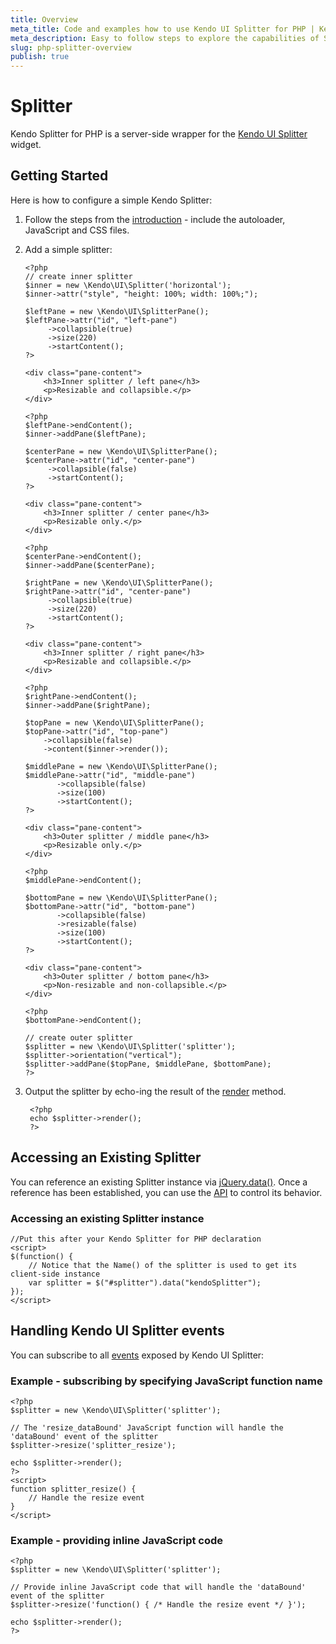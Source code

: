 ```yaml
---
title: Overview
meta_title: Code and examples how to use Kendo UI Splitter for PHP | Kendo UI documentation
meta_description: Easy to follow steps to explore the capabilities of Splitter class for Kendo UI Splitter for PHP.
slug: php-splitter-overview
publish: true
---
```


# Splitter

Kendo Splitter for PHP is a server-side wrapper for the [Kendo UI Splitter](http://docs.kendoui.com/api/web/splitter) widget.

## Getting Started

Here is how to configure a simple Kendo Splitter:

1.  Follow the steps from the [introduction](/getting-started/using-kendo-with/php/introduction) - include the autoloader, JavaScript and CSS files.
1.  Add a simple splitter:
    
		<?php
		// create inner splitter
		$inner = new \Kendo\UI\Splitter('horizontal');
		$inner->attr("style", "height: 100%; width: 100%;");
		
		$leftPane = new \Kendo\UI\SplitterPane();
		$leftPane->attr("id", "left-pane")
		     ->collapsible(true)
		     ->size(220)
		     ->startContent();
		?>

		<div class="pane-content">
			<h3>Inner splitter / left pane</h3>
			<p>Resizable and collapsible.</p>
		</div>

		<?php
		$leftPane->endContent();
		$inner->addPane($leftPane);
		
		$centerPane = new \Kendo\UI\SplitterPane();
		$centerPane->attr("id", "center-pane")
		     ->collapsible(false)
		     ->startContent();
		?>

		<div class="pane-content">
			<h3>Inner splitter / center pane</h3>
			<p>Resizable only.</p>
		</div>

		<?php
		$centerPane->endContent();
		$inner->addPane($centerPane);
		
		$rightPane = new \Kendo\UI\SplitterPane();
		$rightPane->attr("id", "center-pane")
		     ->collapsible(true)
		     ->size(220)
		     ->startContent();
		?>

		<div class="pane-content">
			<h3>Inner splitter / right pane</h3>
			<p>Resizable and collapsible.</p>
		</div>

		<?php
		$rightPane->endContent();
		$inner->addPane($rightPane);					
		
		$topPane = new \Kendo\UI\SplitterPane();
		$topPane->attr("id", "top-pane")
		    ->collapsible(false)
		    ->content($inner->render());
		
		$middlePane = new \Kendo\UI\SplitterPane();
		$middlePane->attr("id", "middle-pane")
		       ->collapsible(false)
		       ->size(100)
		       ->startContent();
		?>

		<div class="pane-content">
			<h3>Outer splitter / middle pane</h3>
			<p>Resizable only.</p>
		</div>

		<?php
		$middlePane->endContent();
		
		$bottomPane = new \Kendo\UI\SplitterPane();
		$bottomPane->attr("id", "bottom-pane")
		       ->collapsible(false)
		       ->resizable(false)
		       ->size(100)
		       ->startContent();
		?>

		<div class="pane-content">
			<h3>Outer splitter / bottom pane</h3>
			<p>Non-resizable and non-collapsible.</p>
		</div>

		<?php
		$bottomPane->endContent();
		
		// create outer splitter
		$splitter = new \Kendo\UI\Splitter('splitter');
		$splitter->orientation("vertical");
		$splitter->addPane($topPane, $middlePane, $bottomPane);
		?>

1. Output the splitter by echo-ing the result of the [render](/api/wrappers/php/Kendo/UI/Widget#render) method.

        <?php
        echo $splitter->render();
        ?>

## Accessing an Existing Splitter

You can reference an existing Splitter instance via [jQuery.data()](http://api.jquery.com/jQuery.data/).
Once a reference has been established, you can use the [API](http://docs.kendoui.com/api/web/splitter#methods) to control its behavior.


### Accessing an existing Splitter instance

    //Put this after your Kendo Splitter for PHP declaration
    <script>
    $(function() {
        // Notice that the Name() of the splitter is used to get its client-side instance
        var splitter = $("#splitter").data("kendoSplitter");
    });
    </script>


## Handling Kendo UI Splitter events

You can subscribe to all [events](http://docs.kendoui.com/api/web/splitter#events) exposed by Kendo UI Splitter:


### Example - subscribing by specifying JavaScript function name

    <?php
    $splitter = new \Kendo\UI\Splitter('splitter');

    // The 'resize_dataBound' JavaScript function will handle the 'dataBound' event of the splitter
    $splitter->resize('splitter_resize');

    echo $splitter->render();
    ?>
    <script>
    function splitter_resize() {
        // Handle the resize event
    }
    </script>

### Example - providing inline JavaScript code

    <?php
    $splitter = new \Kendo\UI\Splitter('splitter');

    // Provide inline JavaScript code that will handle the 'dataBound' event of the splitter
    $splitter->resize('function() { /* Handle the resize event */ }');

    echo $splitter->render();
    ?>


